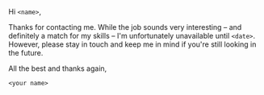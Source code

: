 Hi `<name>`,

Thanks for contacting me. While the job sounds very interesting – and definitely a match for my skills – I'm unfortunately unavailable until `<date>`. However, please stay in touch and keep me in mind if you're still looking in the future.

All the best and thanks again,

`<your name>`
